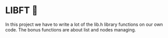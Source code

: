 # LIBFT 🚀

In this project we have to write a lot of the lib.h library functions on our own code.
The bonus functions are about list and nodes managing.
